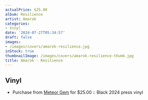 ```yaml
---
actualPrice: $25.00
album: Resilience
artist: Amarok
categories:
- Vinyl
date: '2024-07-27T05:34:57'
draft: false
images:
- /images/covers/amarok-resilience.jpg
inStock: true
thumbnailImage: /images/covers/amarok-resilience-thumb.jpg
title: Amarok - Resilience
---
```


## Vinyl
* Purchase from [Meteor Gem](https://meteor-gem.com/products/amarok-resilience-2xlp) for $25.00 :: Black 2024 press vinyl
